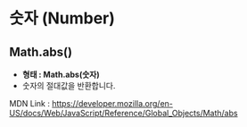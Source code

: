 # 숫자 (Number)

## Math.abs()
- **형태 : Math.abs(숫자)**
- 숫자의 절대값을 반환합니다.

MDN Link : https://developer.mozilla.org/en-US/docs/Web/JavaScript/Reference/Global_Objects/Math/abs